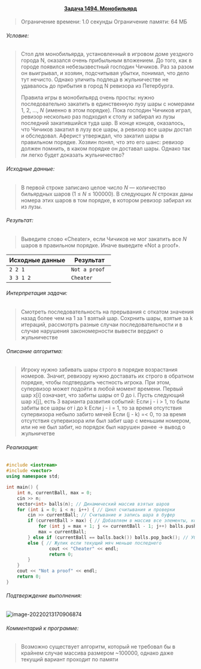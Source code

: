 #### <div align="center"> [Задача 1494. Монобильярд](https://acm.timus.ru/problem.aspx?space=1&num=1494) </div>

>Ограничение времени: 1.0 секунды
>Ограничение памяти: 64 МБ

###### Условие:

> Стол для монобильярда, установленный в игровом доме уездного города N, оказался очень прибыльным вложением. До того, как в городе появился небезызвестный господин Чичиков. Раз за разом он выигрывал, и хозяин, подсчитывая убытки, понимал, что дело тут нечисто. Однако уличить подлеца в жульничестве не удавалось до прибытия в город N ревизора из Петербурга.
>
> Правила игры в монобильярд очень просты: нужно последовательно закатить в единственную лузу шары с номерами 1, 2, …, *N* (именно в этом порядке). Пока господин Чичиков играл, ревизор несколько раз подходил к столу и забирал из лузы последний закатившийся туда шар. В конце концов, оказалось, что Чичиков закатил в лузу все шары, а ревизор все шары достал и обследовал. Аферист утверждал, что закатил шары в правильном порядке. Хозяин понял, что это его шанс: ревизор должен помнить, в каком порядке он доставал шары. Однако так ли легко будет доказать жульничество?

###### Исходные данные:

> В первой строке записано целое число *N* — количество бильярдных шаров (1 ≤ *N* ≤ 100000). В следующих *N* строках даны номера этих шаров в том порядке, в котором ревизор забирал их из лузы.

###### Результат:

> Выведите слово «Cheater», если Чичиков не мог закатить все *N* шаров в правильном порядке. Иначе выведите «Not a proof».

| Исходные данные | Результат      |
| --------------- | -------------- |
| `2 2 1 `        | `Not a proof ` |
| `3 3 1 2 `      | `Cheater`      |

###### Интерпретация задачи:

>  Смотреть последовательность на прерывания с откатом значения назад более чем на 1 за 1 взятый шар. Сохрнить шары, взятые за k итераций, рассмотрть разные случаи последовательности и в случае нарушения закономерности вывести вердикт о жульничестве

###### Описание алгоритма:

>  Игроку нужно забивать шары строго в порядке возрастания номеров. Значит, ревизору нужно доставать их строго в обратном порядке, чтобы подтвердить честность игрока. При этом, супервизор может подойти в любой момент времени. Первый шар x[i] означает, что забиты шары от 0 до i. Пусть следующий шар x[j], есть 3 варианта развития событий:
>  Если j - i > 1, то были забиты все шары от i до k
>  Если j - i = 1, то за время отсутствия супервизора небыло забито мячей
>  Если (j - k) =< 0, то за время отсутствия супервизора или был забит шар с меньшим номером, или не не был забит, но порядок был нарушен ранее -> вывод о жульничетве

###### Реализация:

```cpp
#include <iostream>
#include <vector>
using namespace std;

int main() {
    int n, currentBall, max = 0; 
    cin >> n;
    vector<int> balls(n); // Динамический массив взятых шаров
    for (int i = 0; i < n; i++) { // Цикл считывания и проверки
        cin >> currentBall; // Считывание и запись шара в буфер
        if (currentBall > max) { // Добавляем в массив все элементы, которые скорее всего уже были
            for (int j = max + 1; j <= currentBall - 1; j++) balls.push_back(j);
            max = currentBall;
        } else if (currentBall == balls.back()) balls.pop_back(); // Убираем последний элемент (так как мы его взяли)
        else { // Жулик если текущий мяч меньше последнего
                cout << "Cheater" << endl;
                return 0;
        }
    }
    cout << "Not a proof" << endl;
    return 0;
}
```

###### Подтверждение выполнения:

![image-20220213170906874](C:\Users\User\AppData\Roaming\Typora\typora-user-images\image-20220213170906874.png)

###### Комментарий к программе:

>  Возможно существует алгоритм, который не требовал бы в крайнем случае массива размером ~100000, однако даже текущий вариант проходит по памяти

